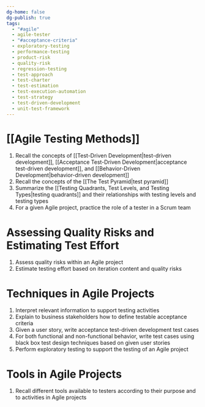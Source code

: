 ```yaml
---
dg-home: false
dg-publish: true
tags:
  - "#agile"
  - agile-tester
  - "#acceptance-criteria"
  - exploratory-testing
  - performance-testing
  - product-risk
  - quality-risk
  - regression-testing
  - test-approach
  - test-charter
  - test-estimation
  - test-execution-automation
  - test-strategy
  - test-driven-development
  - unit-test-framework
---
```

# [[Agile Testing Methods]]
1. Recall the concepts of [[Test-Driven Development|test-driven development]], [[Acceptance Test-Driven Development|acceptance test-driven development]], and [[Behavior-Driven Development|behavior-driven development]]
2. Recall the concepts of the [[The Test Pyramid|test pyramid]]
3. Summarize the [[Testing Quadrants, Test Levels, and Testing Types|testing quadrants]] and their relationships with testing levels and testing types
4. For a given Agile project, practice the role of a tester in a Scrum team
# Assessing Quality Risks and Estimating Test Effort
1. Assess quality risks within an Agile project
2. Estimate testing effort based on iteration content and quality risks
# Techniques in Agile Projects
1. Interpret relevant information to support testing activities 
2. Explain to business stakeholders how to define testable acceptance criteria 
3. Given a user story, write acceptance test-driven development test cases
4. For both functional and non-functional behavior, write test cases using black box test design techniques based on given user stories
5. Perform exploratory testing to support the testing of an Agile project
# Tools in Agile Projects
1. Recall different tools available to testers according to their purpose and to activities in Agile projects